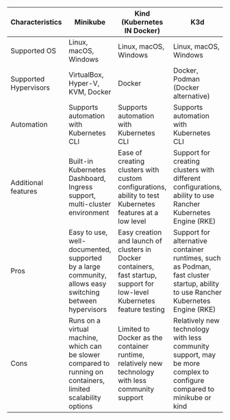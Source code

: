 | Characteristics           | Minikube                                               | Kind (Kubernetes IN Docker)                          | K3d                                                   |
|---------------------------|--------------------------------------------------------|------------------------------------------------------|-------------------------------------------------------|
| Supported OS           | Linux, macOS, Windows                                  | Linux, macOS, Windows                                | Linux, macOS, Windows                                |
| Supported Hypervisors  | VirtualBox, Hyper-V, KVM, Docker                       | Docker                                               | Docker, Podman (Docker alternative)                 |
| Automation            | Supports automation with Kubernetes CLI   | Supports automation with Kubernetes CLI | Supports automation with Kubernetes CLI |
| Additional features         | Built-in Kubernetes Dashboard, Ingress support, multi-cluster environment | Ease of creating clusters with custom configurations, ability to test Kubernetes features at a low level | Support for creating clusters with different configurations, ability to use Rancher Kubernetes Engine (RKE) |
| Pros                 | Easy to use, well-documented, supported by a large community, allows easy switching between hypervisors | Easy creation and launch of clusters in Docker containers, fast startup, support for low-level Kubernetes feature testing | Support for alternative container runtimes, such as Podman, fast cluster startup, ability to use Rancher Kubernetes Engine (RKE) |
| Cons                  | Runs on a virtual machine, which can be slower compared to running on containers, limited scalability options | Limited to Docker as the container runtime, relatively new technology with less community support | Relatively new technology with less community support, may be more complex to configure compared to minikube or kind |
